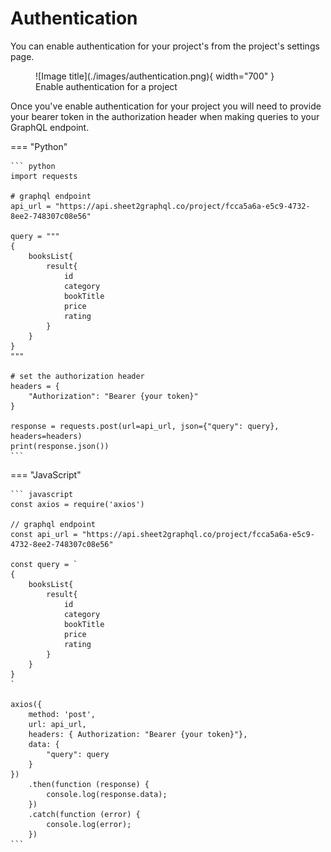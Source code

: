 # Authentication

You can enable authentication for your project's from the project's settings page.

<figure markdown>
  ![Image title](./images/authentication.png){ width="700" }
  <figcaption>Enable authentication for a project</figcaption>
</figure>

Once you've enable authentication for your project you will need to provide your bearer token in the authorization header when making queries to your GraphQL endpoint.

=== "Python"

    ``` python
    import requests

    # graphql endpoint
    api_url = "https://api.sheet2graphql.co/project/fcca5a6a-e5c9-4732-8ee2-748307c08e56"

    query = """
    {
        booksList{
            result{
                id
                category
                bookTitle
                price
                rating
            }
        }
    }
    """

    # set the authorization header
    headers = {
        "Authorization": "Bearer {your token}"
    }

    response = requests.post(url=api_url, json={"query": query}, headers=headers)
    print(response.json())
    ```

=== "JavaScript"

    ``` javascript
    const axios = require('axios')

    // graphql endpoint
    const api_url = "https://api.sheet2graphql.co/project/fcca5a6a-e5c9-4732-8ee2-748307c08e56"

    const query = `
    {
        booksList{
            result{
                id
                category
                bookTitle
                price
                rating
            }
        }
    }
    `

    axios({
        method: 'post',
        url: api_url,
        headers: { Authorization: "Bearer {your token}"},
        data: {
            "query": query
        }
    })
        .then(function (response) {
            console.log(response.data);
        })
        .catch(function (error) {
            console.log(error);
        })
    ```